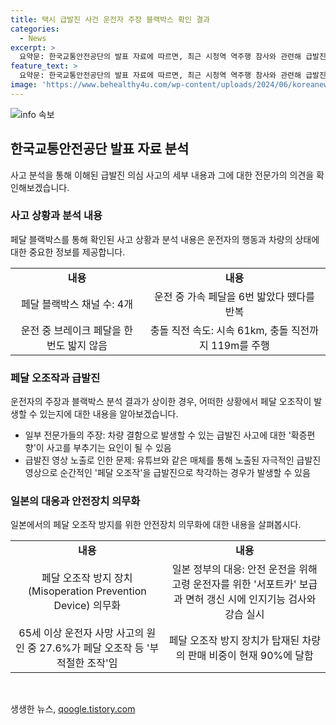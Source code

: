 ```yaml
---
title: 택시 급발진 사건 운전자 주장 블랙박스 확인 결과
categories:
  - News
excerpt: >
  요약문: 한국교통안전공단의 발표 자료에 따르면, 최근 시청역 역주행 참사와 관련해 급발진 논란이 다시 불거지고 있다. 전문가들은 급발진 가능성을 낮게 보는 반면, 차량 결함으로 급발진이 발생할 수 있다는 주장도 있다. 페달 블랙박스를 통해 발생한 사고의 결과도 공개돼, 페달 오조작 사례가 주목받고 있다. 페달 오조작 방지를 위해 글로벌 평가 기준과 법규가 논의되고 있으며, 일본은 이를 막기 위해 안전장치를 의무화하고 있는 것으로 전해졌다.
feature_text: >
  요약문: 한국교통안전공단의 발표 자료에 따르면, 최근 시청역 역주행 참사와 관련해 급발진 논란이 다시 불거지고 있다. 전문가들은 급발진 가능성을 낮게 보는 반면, 차량 결함으로 급발진이 발생할 수 있다는 주장도 있다. 페달 블랙박스를 통해 발생한 사고의 결과도 공개돼, 페달 오조작 사례가 주목받고 있다. 페달 오조작 방지를 위해 글로벌 평가 기준과 법규가 논의되고 있으며, 일본은 이를 막기 위해 안전장치를 의무화하고 있는 것으로 전해졌다.
image: 'https://www.behealthy4u.com/wp-content/uploads/2024/06/koreanews.jpg'
---
```


<p><img src="https://www.behealthy4u.com/wp-content/uploads/2024/06/koreanews.jpg" alt="info 속보" /></p>

<h2 data-ke-size="size26">한국교통안전공단 발표 자료 분석</h2>

<p data-ke-size="size16">사고 분석을 통해 이해된 급발진 의심 사고의 세부 내용과 그에 대한 전문가의 의견을 확인해보겠습니다.</p>

<h3>사고 상황과 분석 내용</h3>

<p data-ke-size="size16">페달 블랙박스를 통해 확인된 사고 상황과 분석 내용은 운전자의 행동과 차량의 상태에 대한 중요한 정보를 제공합니다.</p>

<table>
  <tr>
    <td style="text-align: center; height: 17px;"><b>내용</b></td>
    <td style="text-align: center; height: 17px;"><b>내용</b></td>
  </tr>
  <tr>
    <td style="text-align: center; height: 17px;">페달 블랙박스 채널 수: 4개</td>
    <td style="text-align: center; height: 17px;">운전 중 가속 페달을 6번 밟았다 뗐다를 반복</td>
  </tr>
  <tr>
    <td style="text-align: center; height: 17px;">운전 중 브레이크 페달을 한 번도 밟지 않음</td>
    <td style="text-align: center; height: 17px;">충돌 직전 속도: 시속 61km, 충돌 직전까지 119m를 주행</td>
  </tr>
</table>

<h3>페달 오조작과 급발진</h3>

<p data-ke-size="size16">운전자의 주장과 블랙박스 분석 결과가 상이한 경우, 어떠한 상황에서 페달 오조작이 발생할 수 있는지에 대한 내용을 알아보겠습니다.</p>

<ul>
  <li>일부 전문가들의 주장: 차량 결함으로 발생할 수 있는 급발진 사고에 대한 '확증편향'이 사고를 부추기는 요인이 될 수 있음</li>
  <li>급발진 영상 노출로 인한 문제: 유튜브와 같은 매체를 통해 노출된 자극적인 급발진 영상으로 순간적인 '페달 오조작'을 급발진으로 착각하는 경우가 발생할 수 있음</li>
</ul>

<h3>일본의 대응과 안전장치 의무화</h3>

<p data-ke-size="size16">일본에서의 페달 오조작 방지를 위한 안전장치 의무화에 대한 내용을 살펴봅시다.</p>

<table>
  <tr>
    <td style="text-align: center; height: 17px;"><b>내용</b></td>
    <td style="text-align: center; height: 17px;"><b>내용</b></td>
  </tr>
  <tr>
    <td style="text-align: center; height: 17px;">페달 오조작 방지 장치(Misoperation Prevention Device) 의무화</td>
    <td style="text-align: center; height: 17px;">일본 정부의 대응: 안전 운전을 위해 고령 운전자를 위한 '서포트카' 보급과 면허 갱신 시에 인지기능 검사와 강습 실시</td>
  </tr>
  <tr>
    <td style="text-align: center; height: 17px;">65세 이상 운전자 사망 사고의 원인 중 27.6%가 페달 오조작 등 '부적절한 조작'임</td>
    <td style="text-align: center; height: 17px;">페달 오조작 방지 장치가 탑재된 차량의 판매 비중이 현재 90%에 달함</td>
  </tr>
</table>

<p data-ke-size="size16">&nbsp;</p>
생생한 뉴스, <a href="https://qoogle.tistory.com" rel="dofollow">qoogle.tistory.com</a>


